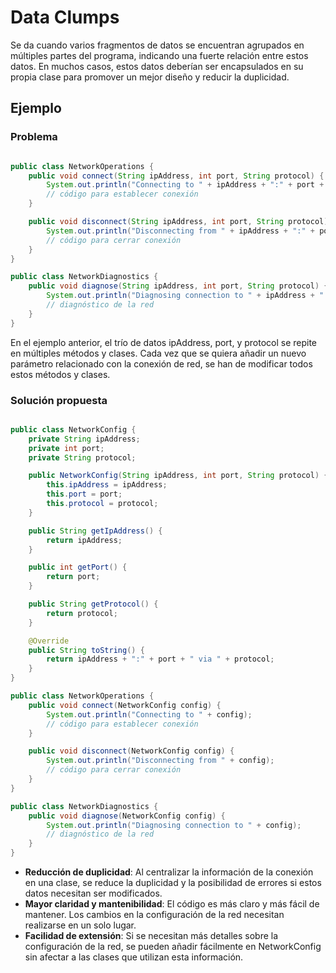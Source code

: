 # Data Clumps

Se da cuando varios fragmentos de datos se encuentran agrupados en múltiples partes del programa, indicando una fuerte relación entre estos datos. En muchos casos, estos datos deberían ser encapsulados en su propia clase para promover un mejor diseño y reducir la duplicidad.

## Ejemplo

### Problema

```java

public class NetworkOperations {
    public void connect(String ipAddress, int port, String protocol) {
        System.out.println("Connecting to " + ipAddress + ":" + port + " via " + protocol);
        // código para establecer conexión
    }

    public void disconnect(String ipAddress, int port, String protocol) {
        System.out.println("Disconnecting from " + ipAddress + ":" + port + " via " + protocol);
        // código para cerrar conexión
    }
}

public class NetworkDiagnostics {
    public void diagnose(String ipAddress, int port, String protocol) {
        System.out.println("Diagnosing connection to " + ipAddress + ":" + port + " via " + protocol);
        // diagnóstico de la red
    }
}


```

En el ejemplo anterior, el trío de datos ipAddress, port, y protocol se repite en múltiples métodos y clases. Cada vez que se quiera añadir un nuevo parámetro relacionado con la conexión de red, se han de modificar todos estos métodos y clases.

### Solución propuesta

```java

public class NetworkConfig {
    private String ipAddress;
    private int port;
    private String protocol;

    public NetworkConfig(String ipAddress, int port, String protocol) {
        this.ipAddress = ipAddress;
        this.port = port;
        this.protocol = protocol;
    }

    public String getIpAddress() {
        return ipAddress;
    }

    public int getPort() {
        return port;
    }

    public String getProtocol() {
        return protocol;
    }

    @Override
    public String toString() {
        return ipAddress + ":" + port + " via " + protocol;
    }
}

public class NetworkOperations {
    public void connect(NetworkConfig config) {
        System.out.println("Connecting to " + config);
        // código para establecer conexión
    }

    public void disconnect(NetworkConfig config) {
        System.out.println("Disconnecting from " + config);
        // código para cerrar conexión
    }
}

public class NetworkDiagnostics {
    public void diagnose(NetworkConfig config) {
        System.out.println("Diagnosing connection to " + config);
        // diagnóstico de la red
    }
}

```

- **Reducción de duplicidad**: Al centralizar la información de la conexión en una clase, se reduce la duplicidad y la posibilidad de errores si estos datos necesitan ser modificados.
- **Mayor claridad y mantenibilidad**: El código es más claro y más fácil de mantener. Los cambios en la configuración de la red necesitan realizarse en un solo lugar.
- **Facilidad de extensión**: Si se necesitan más detalles sobre la configuración de la red, se pueden añadir fácilmente en NetworkConfig sin afectar a las clases que utilizan esta información.